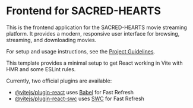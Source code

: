 # Frontend for SACRED-HEARTS

This is the frontend application for the SACRED-HEARTS movie streaming platform. It provides a modern, responsive user interface for browsing, streaming, and downloading movies.

For setup and usage instructions, see the [Project Guidelines](../project-guidelines.md).

This template provides a minimal setup to get React working in Vite with HMR and some ESLint rules.

Currently, two official plugins are available:

- [@vitejs/plugin-react](https://github.com/vitejs/vite-plugin-react/blob/main/packages/plugin-react/README.md) uses [Babel](https://babeljs.io/) for Fast Refresh
- [@vitejs/plugin-react-swc](https://github.com/vitejs/vite-plugin-react-swc) uses [SWC](https://swc.rs/) for Fast Refresh
